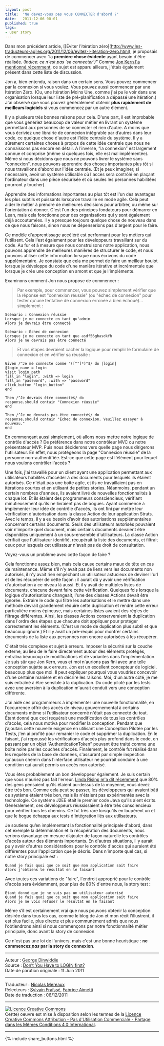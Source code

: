 ```yaml
---
layout: post
title:  "Ne devez-vous pas vous CONNECTER d'abord ?"
date:   2011-12-06 00:01
published: true
tags:
- user story
---
```


Dans mon précédent article, []Éviter l'itération zéro](http://www.les-traducteurs-agiles.org/2011/12/06/evitez-l-iteration-zero.html), je proposais de commencer avec “la **première chose évidente** ayant besoin d'être réalisée. (_Indice: ce n'est pas ‘se connecter’)_” Comme [Jon Kern l'a mentionné récemment](http://technicaldebt.com/?p=957), ce sujet est apparu ailleurs, j'étais également présent dans cette liste de discussion.

Jon a, bien entendu, raison dans un certain sens. Vous pouvez commencer par la connexion si vous voulez. Vous pouvez aussi commencer par une Itération Zéro. (Ou, une Itération Moins Une, comme j'ai pu le voir dans une organisation lorsque leur liste de pré-planification a dépassé une itération.) J'ai observé que vous pouvez généralement obtenir **plus rapidement de meilleurs logiciels** si vous commencez par un autre élément.

Il y a plusieurs très bonnes raisons pour cela. D'une part, il est improbable que vous génériez beaucoup de valeur métier en livrant un système permettant aux personnes de se connecter et rien d'autre. A moins que vous écriviez une librairie de connexion intégrable par d’autres dans leur code, ce quelque chose d'autre est l'idée centrale du système. Il y a sûrement certaines choses à propos de cette idée centrale que nous ne connaissons pas encore en détail. A l’inverse, “la connexion” est largement connue et comprise (même si quelques fois, elle est mal implémentée). Même si nous décidons que nous ne pouvons livrer le système sans "connexion", nous pouvons apprendre des choses importantes plus tôt si nous travaillons d'abord sur l'idée centrale. (Et je peux imaginer, si nécessaire, avoir un système utilisable où l'accès sera contrôlé en plaçant l'ordinateur dans une pièce sécurisée et où seules les personnes habilitées pourront y toucher).

Apprendre des informations importantes au plus tôt est l'un des avantages les plus subtils et puissants lorsqu’on travaille en mode agile. Cela peut aider le métier à prendre de meilleures décisions pour arbitrer, ou même sur l'orientation à donner. C'est l'un des principes fondateurs pour démarrer en Lean, mais cela fonctionne pour des organisations qui y sont également déjà accoutumées. Il y a presque toujours quelque chose de nouveau dans ce que nous faisons, sinon nous ne dépenserions pas d'argent pour le faire.

Ce modèle d'apprentissage accéléré est performant pour les métiers qui l’utilisent. Cela l'est également pour les développeurs travaillant sur du code. Au fur et à mesure que nous construisons notre application, nous pouvons apprendre de meilleures manières de structurer le code, et nous pouvons utiliser cette information lorsque nous écrivons du code supplémentaire. Je constate que cela me permet de faire un meilleur boulot lorsque je développe du code d'une manière itérative et incrémentale que lorsque je crée une conception en amont et que je l'implémente.

Examinons comment Jon nous propose de commencer :

> Par exemple, pour commencer, vous pouvez simplement vérifier que la réponse est "connexion réussie" (ou "échec de connexion" pour tester qu'une tentative de connexion erronée a bien échoué)... simplement :

~~~
Scénario : Connexion réussie
Lorsque je me connecte en tant qu'admin
Alors je devrais être connecté
~~~

~~~
Scénario : Échec de connexion
Lorsque je me connecte en tant que asdf56ghasdkfh
Alors je ne devrais pas être connecté
~~~

> Et vos étapes devraient cacher la logique pour remplir le formulaire de connexion et en vérifier sa réussite :

~~~
Given /^Je me connecte comme "([^"]*)"$/ do |login|
@login_name = login
visit login_path
fill_in "login", :with => login
fill_in "password", :with => "password"
click_button "login_button"
end

Then /^Je devrais être connecté$/ do
response.should contain "Connexion réussie"
end

Then /^Je ne devrais pas être connecté$/ do
response.should contain "Échec de connexion. Veuillez essayer à nouveau."
end
~~~

En commençant aussi simplement, où allons nous mettre notre logique de contrôle d'accès ? De préférence dans notre contrôleur MVC ou notre présentateur MVP. Puis nous déciderons vers quelle page nous dirigerons l'utilisateur. En effet, nous protégeons la page "Connexion réussie" de la personne non-authentifiée. Est-ce que cette page est l'élément pour lequel nous voulons contrôler l'accès ?

Une fois, j'ai travaillé pour un client ayant une application permettant aux utilisateurs habilités d’accéder à des documents pour lesquels ils étaient autorisés. Ce n'était pas une boîte agile, et ils ne travaillaient pas en itérations courtes et en utilisant de petites stories. Néanmoins, pendant un certain nombres d'années, ils avaient livré de nouvelles fonctionnalités à chaque lot. Et ils étaient des programmeurs consciencieux, vérifiant minutieusement qu'ils ne livraient pas de bogues. Ayant commencé à implémenter leur idée de contrôle d'accès, ils ont fini par mettre leur vérification d'autorisation dans la classe Action de leur application Struts. Avec le temps, il y a eu besoin d’avoir des autorisations supplémentaires concernant certains documents. Seuls des utilisateurs autorisés pouvaient voir n'importe quel document, mais certains documents devaient être disponibles uniquement à un sous-ensemble d'utilisateurs. La classe Action vérifiait que l'utilisateur identifié, récupérait la liste des documents, et filtrait ceux pour lesquels cet utilisateur n'avait pas de droit de consultation.

Voyez-vous un problème avec cette façon de faire ?

Cela fonctionne assez bien, mais cela cause certains maux de tête en cas de maintenance. Même s’il n'y avait pas de liens vers les documents non autorisés, il n'y avait rien empêchant un utilisateur astucieux de deviner l'url et de les récupérer de cette façon : il aurait dû y avoir une vérification d'autorisation à ce niveau là aussi. Et il y avait de multiples listes de documents, chacune devant faire cette vérification. Quelques fois lorsque la logique d'autorisations changeait, l'une des classes Actions devait être ignorée. Extraire le code qui filtre les autorisations et le mettre dans une méthode devrait grandement réduire cette duplication et rendre cette erreur particulière moins épineuse, mais certaines listes avaient des règles de filtrage différentes. Ainsi, les classes Actions conserveraient la duplication dans l'ordre des étapes que chacune doit appliquer pour protéger correctement les éléments. (C’est un mode de duplication plus subtil et que beaucoup ignore.) Et il y avait un pré-requis pour montrer certains documents de la liste aux personnes non encore autorisées à les récupérer.

C'était très complexe et sujet à erreurs. Imposer la sécurité sur la couche externe, au lieu de le faire directement autour des éléments protégés, entraîna beaucoup de modifications et de variantes dans l'implémentation. Je suis sûr que Jon Kern, vous et moi n'aurions pas fini avec une telle conception sujette aux erreurs. Jon est un excellent concepteur de logiciel, beaucoup plus que moi. Il peut expliquer pourquoi vous voudriez concevoir d'une certaine manière et en décrire les raisons. Moi, d'un autre côté, je me suis entraîné à être sensible à la duplication. Du code piloté par les tests avec une aversion à la duplication m'aurait conduit vers une conception différente.

J'ai aidé ces programmeurs à implémenter une nouvelle fonctionnalité, en l’occurrence offrir des accès de niveau gouvernemental à certains documents même si l’utilisateur concerné n'était pas connecté du tout. Étant donné que ceci requérait une modification de tous les contrôles d'accès, cela nous motiva pour modifier la conception. Pendant que j’ajoutais cette nouvelle exigence en utilisant une Conception Pilotée par les Tests, j'en ai profité pour remanier le code et supprimer la duplication. En le faisant, j'ai repoussé les vérifications d'accès plus profond dans le code, en passant par un objet “AuthenticationToken” pouvant être traité comme une boîte noire par les couches d'accès. Finalement, le contrôle fut réalisé dans les requêtes de la base de données, s'assurant par simple inspection qu'aucun chemin dans l'interface utilisateur ne pourrait conduire à une condition qui aurait permis un accès non autorisé.

Vous êtes probablement un bon développeur également. Je suis certain que vous n'auriez pas fait l'erreur. [Linda Rising m'a dit récemment](http://www.youtube.com/watch?v=QvhOXU72OL4) que 80% des gens pensaient qu'ils étaient au-dessus de la moyenne, vous devez être très bon. Comme cela peut se passer, les développeurs qui avaient bâti ce système étaient très bon, mais ils n'étaient pas expérimentés avec la technologie. Ce système J2EE était le premier code Java qu'ils aient écrits. Généralement, ces développeurs réussissaient à être très consciencieux pour vérifier tous les chemins. Ce fut très rare lorsqu’ils en loupèrent un et que le bogue échappa aux tests d'intégration liés aux utilisateurs.

Je soutiens qu’en implémentant la fonctionnalité principale d'abord, dans cet exemple la détermination et la récupération des documents, nous serions davantage en mesure d’ajouter de façon naturelle les contrôles d'accès autour des éléments importants. En d'autres situations, il y aurait pu y avoir d'autres considérations pour le contrôle d'accès qui auraient été différentes pour l'application que je décris. Dans n'importe quel cas, si notre story principale est :

~~~
Quand je fais quoi que ce soit que mon application sait faire
Alors j'obtiens le résultat en le faisant
~~~

Avec toutes ces variations de "faire", l'endroit approprié pour le contrôle d'accès sera évidemment, pour plus de 80% d'entre nous, la story test :

~~~
Étant donné que je ne suis pas un utilisateur autorisé
Quand je fais quoi que ce soit que mon application sait faire
Alors je me vois refuser le résultat en le faisant
~~~

Même s’il est certainement vrai que nous pouvons obtenir la conception désirée dans tous les cas, comme le blog de Jon et mon récit l'illustrent, il est plus facile, plus directe et plus communément admis que nous l’obtiendrons ainsi si nous commençons par notre fonctionnalité métier principale, donc avant la story de connexion.

Ce n'est pas une loi de l'univers, mais c'est une bonne heuristique : **ne commencez _pas_ par la story de connexion**.


---
Auteur : [George Dinwiddie](http://blog.gdinwiddie.com/about/)  
Source : [Don’t You Have to LOGIN first?](http://blog.gdinwiddie.com/2011/06/11/dont-you-have-to-login-first/)  
Date de parution originale : 11 Juin 2011  

---
Traducteur : [Nicolas Mereaux](http://www.les-traducteurs-agiles.org/traducteurs/)  
Relecteurs : [Sylvain Fraïssé](http://www.les-traducteurs-agiles.org/traducteurs/), [Fabrice Aimetti](http://www.fabrice-aimetti.fr/)  
Date de traduction : 06/12/2011  

---

<a rel="license" href="http://creativecommons.org/licenses/by-nc-sa/4.0/"><img alt="Licence Creative Commons" style="border-width:0" src="http://i.creativecommons.org/l/by-nc-sa/4.0/88x31.png" /></a><br />Ce(tte) oeuvre est mise à disposition selon les termes de la <a rel="license" href="http://creativecommons.org/licenses/by-nc-sa/4.0/">Licence Creative Commons Attribution - Pas d'Utilisation Commerciale - Partage dans les Mêmes Conditions 4.0 International</a>.

---

{% include share_buttons.html %}
